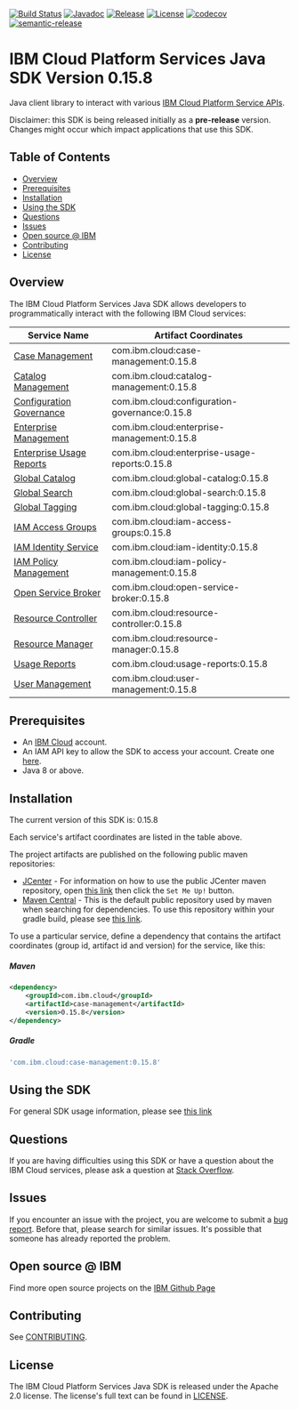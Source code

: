 [![Build Status](https://travis-ci.com/IBM/platform-services-java-sdk.svg?branch=master)](https://travis-ci.com/IBM/platform-services-java-sdk)
[![Javadoc](https://img.shields.io/static/v1?label=javadoc&message=latest&color=blue)](https://ibm.github.io/platform-services-java-sdk/docs/latest)
[![Release](https://img.shields.io/github/v/release/IBM/platform-services-java-sdk)](https://github.com/IBM/platform-services-java-sdk/releases/latest)
[![License](https://img.shields.io/badge/License-Apache%202.0-blue.svg)](https://opensource.org/licenses/Apache-2.0)
[![codecov](https://codecov.io/gh/IBM/platform-services-java-sdk/branch/master/graph/badge.svg)](https://codecov.io/gh/IBM/platform-services-java-sdk)
[![semantic-release](https://img.shields.io/badge/%20%20%F0%9F%93%A6%F0%9F%9A%80-semantic--release-e10079.svg)](https://github.com/semantic-release/semantic-release)


# IBM Cloud Platform Services Java SDK Version 0.15.8

Java client library to interact with various 
[IBM Cloud Platform Service APIs](https://cloud.ibm.com/docs?tab=api-docs&category=platform_services).

Disclaimer: this SDK is being released initially as a **pre-release** version.
Changes might occur which impact applications that use this SDK.

## Table of Contents

<!--
  The TOC below is generated using the `markdown-toc` node package.

      https://github.com/jonschlinkert/markdown-toc

  You should regenerate the TOC after making changes to this file.

      npx markdown-toc --maxdepth 4 -i README.md
  -->

<!-- toc -->

- [Overview](#overview)
- [Prerequisites](#prerequisites)
- [Installation](#installation)
- [Using the SDK](#using-the-sdk)
- [Questions](#questions)
- [Issues](#issues)
- [Open source @ IBM](#open-source--ibm)
- [Contributing](#contributing)
- [License](#license)

<!-- tocstop -->

## Overview

The IBM Cloud Platform Services Java SDK allows developers to programmatically interact with the following IBM Cloud services:

Service Name | Artifact Coordinates
--- | --- 
[Case Management](https://cloud.ibm.com/apidocs/case-management) | com.ibm.cloud:case-management:0.15.8
[Catalog Management](https://cloud.ibm.com/apidocs/resource-catalog/private-catalog) | com.ibm.cloud:catalog-management:0.15.8
[Configuration Governance](https://cloud.ibm.com/apidocs/security-compliance/config) | com.ibm.cloud:configuration-governance:0.15.8
[Enterprise Management](https://cloud.ibm.com/apidocs/enterprise-apis/enterprise) | com.ibm.cloud:enterprise-management:0.15.8
[Enterprise Usage Reports](https://cloud.ibm.com/apidocs/enterprise-apis/resource-usage-reports) | com.ibm.cloud:enterprise-usage-reports:0.15.8
[Global Catalog](https://cloud.ibm.com/apidocs/resource-catalog/global-catalog) | com.ibm.cloud:global-catalog:0.15.8
[Global Search](https://cloud.ibm.com/apidocs/search) | com.ibm.cloud:global-search:0.15.8
[Global Tagging](https://cloud.ibm.com/apidocs/tagging) | com.ibm.cloud:global-tagging:0.15.8
[IAM Access Groups](https://cloud.ibm.com/apidocs/iam-access-groups) | com.ibm.cloud:iam-access-groups:0.15.8
[IAM Identity Service](https://cloud.ibm.com/apidocs/iam-identity-token-api) | com.ibm.cloud:iam-identity:0.15.8
[IAM Policy Management](https://cloud.ibm.com/apidocs/iam-policy-management) | com.ibm.cloud:iam-policy-management:0.15.8
[Open Service Broker](https://cloud.ibm.com/apidocs/resource-controller/ibm-cloud-osb-api) | com.ibm.cloud:open-service-broker:0.15.8
[Resource Controller](https://cloud.ibm.com/apidocs/resource-controller/resource-controller) | com.ibm.cloud:resource-controller:0.15.8
[Resource Manager](https://cloud.ibm.com/apidocs/resource-controller/resource-manager) | com.ibm.cloud:resource-manager:0.15.8
[Usage Reports](https://cloud.ibm.com/apidocs/metering-reporting) | com.ibm.cloud:usage-reports:0.15.8
[User Management](https://cloud.ibm.com/apidocs/user-management) | com.ibm.cloud:user-management:0.15.8

## Prerequisites

[ibm-cloud-onboarding]: https://cloud.ibm.com/registration

* An [IBM Cloud][ibm-cloud-onboarding] account.
* An IAM API key to allow the SDK to access your account. Create one [here](https://cloud.ibm.com/iam/apikeys).
* Java 8 or above.

## Installation
The current version of this SDK is: 0.15.8

Each service's artifact coordinates are listed in the table above.

The project artifacts are published on the following public maven repositories:
- [JCenter](https://bintray.com/bintray/jcenter) - For information on how to use the
public JCenter maven repository, open [this link](https://bintray.com/bintray/jcenter)
then click the `Set Me Up!` button.
- [Maven Central](https://repo1.maven.org/maven2/) - This is the default public repository
used by maven when searching for dependencies.  To use this repository within your
gradle build, please see
[this link](https://docs.gradle.org/current/userguide/declaring_repositories.html).

To use a particular service, define a dependency that contains the
artifact coordinates (group id, artifact id and version) for the service, like this:

##### Maven

```xml
<dependency>
    <groupId>com.ibm.cloud</groupId>
    <artifactId>case-management</artifactId>
    <version>0.15.8</version>
</dependency>
```

##### Gradle
```gradle
'com.ibm.cloud:case-management:0.15.8'
```

## Using the SDK
For general SDK usage information, please see [this link](https://github.com/IBM/ibm-cloud-sdk-common/blob/master/README.md)

## Questions

If you are having difficulties using this SDK or have a question about the IBM Cloud services,
please ask a question at
[Stack Overflow](http://stackoverflow.com/questions/ask?tags=ibm-cloud).

## Issues
If you encounter an issue with the project, you are welcome to submit a
[bug report](https://github.com/IBM/platform-services-java-sdk/issues).
Before that, please search for similar issues. It's possible that someone has already reported the problem.

## Open source @ IBM
Find more open source projects on the [IBM Github Page](http://ibm.github.io/)

## Contributing
See [CONTRIBUTING](CONTRIBUTING.md).

## License

The IBM Cloud Platform Services Java SDK is released under the Apache 2.0 license.
The license's full text can be found in
[LICENSE](LICENSE).
